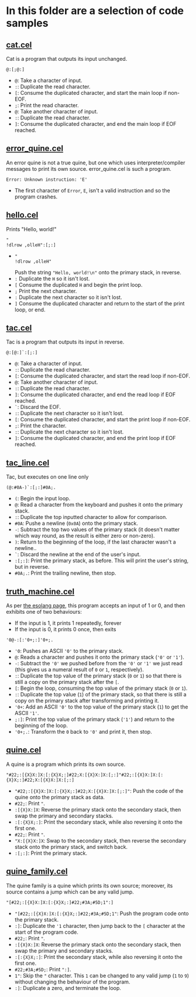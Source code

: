 # In this folder are a selection of code samples

## [cat.cel](./cat.cel)

Cat is a program that outputs its input unchanged.

```
@:[;@:]
```

- `@`: Take a character of input.
- `:`: Duplicate the read character.
- `[`: Consume the duplicated character, and start the main loop if non-EOF.
- `;`: Print the read character.
- `@`: Take another character of input.
- `:`: Duplicate the read character.
- `]`: Consume the duplicated character, and end the main loop if EOF reached.

## [error_quine.cel](./error_quine.cel)

An error quine is not a true quine, but one which uses interpreter/compiler messages to print its own source. error_quine.cel is such a program.

```
Error: Unknown instruction: 'E'

```

- The first character of `Error`, `E`, isn't a valid instruction and so the program crashes.

## [hello.cel](./hello.cel)

Prints "Hello, world!"

```
"
!dlrow ,olleH":[;:]
```

- ```
  "
  !dlrow ,olleH"
  ```
  Push the string `"Hello, world!\n"` onto the primary stack, in reverse.
- `:` Duplicate the `H` so it isn't lost.
- `[` Consume the duplicated `H` and begin the print loop.
- `;` Print the next character.
- `:` Duplicate the next character so it isn't lost.
- `]` Consume the duplicated character and return to the start of the print loop, or end.

## [tac.cel](./tac.cel)

Tac is a program that outputs its input in reverse.

```
@:[@:]`:[;:]
```

- `@`: Take a character of input.
- `:`: Duplicate the read character.
- `[`: Consume the duplicated character, and start the read loop if non-EOF.
- `@`: Take another character of input.
- `:`: Duplicate the read character.
- `]`: Consume the duplicated character, and end the read loop if EOF reached.
- `` ` ``: Discard the EOF.
- `:`: Duplicate the next character so it isn't lost.
- `[`: Consume the duplicated character, and start the print loop if non-EOF.
- `;`: Print the character.
- `:`: Duplicate the next character so it isn't lost.
- `]`: Consume the duplicated character, and end the print loop if EOF reached.

## [tac_line.cel](./tac_line.cel)

Tac, but executes on one line only

```
(@:#0A-)`:[;:]#0A;.
```

- `(`: Begin the input loop.
- `@`: Read a character from the keyboard and pushes it onto the primary stack.
- `:`: Duplicate the top inputted character to allow for comparison.
- `#0A`: Pushe a newline (`0x0A`) onto the primary stack.
- `-`: Subtract the top two values of the primary stack (it doesn't matter which way round, as the result is either zero or non-zero).
- `)`: Return to the beginning of the loop, if the last character wasn't a newline..
- `` ` ``: Discard the newline at the end of the user's input.
- `:[;:]`: Print the primary stack, as before. This will print the user's string, but in reverse.
- `#0A;.`: Print the trailing newline, then stop.

## [truth_machine.cel](./truth_machine.cel)

As per [the esolang page](https://esolangs.org/wiki/Truth-machine), this program accepts an input of 1 or 0, and then exhibits one of two behaviours:

- If the input is 1, it prints 1 repeatedly, forever
- If the input is 0, it prints 0 once, then exits

```
'0@-:[:'0+;:]'0+;.
```

- `'0`: Pushes an ASCII `'0'` to the primary stack.
- `@`: Reads a character and pushes it onto the primary stack (`'0'` or `'1'`).
- `-`: Subtract the `'0'` we pushed before from the `'0'` or `'1'` we just read (this gives us a numeral result of `0` or `1`, respectively).
- `:`: Duplicate the top value of the primary stack (`0` or `1`) so that there is still a copy on the primary stack after the `[`.
- `[`: Begin the loop, consuming the top value of the primary stack (`0` or `1`).
- `:`: Duplicate the top value (`1`) of the primary stack, so that there is still a copy on the primary stack after transforming and printing it.
- `'0+`: Add an ASCII `'0'` to the top value of the primary stack (`1`) to get the ASCII `'1'`.
- `;:]`: Print the top value of the primary stack (`'1'`) and return to the beginning of the loop.
- `'0+;.`: Transform the `0` back to `'0'` and print it, then stop.

## [quine.cel](./quine.cel)

A quine is a program which prints its own source.

```
"#22;:[{X}X:]X:[:{X}X;:]#22;X:[{X}X:]X:[;:]"#22;:[{X}X:]X:[:{X}X;:]#22;X:[{X}X:]X:[;:]
```

- `"#22;:[{X}X:]X:[:{X}X;:]#22;X:[{X}X:]X:[;:]"`: Push the code of the quine onto the primary stack as data.
- `#22;`: Print `"`.
- `:[{X}X:]X`: Reverse the primary stack onto the secondary stack, then swap the primary and secondary stacks.
- `:[:{X}X;:]`: Print the secondary stack, while also reversing it onto the first one.
- `#22;`: Print `"`.
- `"X:[{X}X:]X`: Swap to the secondary stack, then reverse the secondary stack onto the primary stack, and switch back.
- `:[;:]`: Print the primary stack.

## [quine_family.cel](./quine_family.cel)

The quine family is a quine which prints its own source; moreover, its source contains a jump which can be any valid jump.

```
"[#22;:[{X}X:]X:[:{X}X;:]#22;#3A;#5D;1":]
```

- `"[#22;:[{X}X:]X:[:{X}X;:]#22;#3A;#5D;1"`: Push the program code onto the primary stack.
- `:]`: Duplicate the `'1` character, then jump back to the `[` character at the start of the program code.
- `#22;`: Print `"`.
- `:[{X}X:]X`: Reverse the primary stack onto the secondary stack, then swap the primary and secondary stacks.
- `:[:{X}X;:]`: Print the secondary stack, while also reversing it onto the first one.
- `#22;#3A;#5D;`: Print `":]`.
- `1"`: Skip the `"` character. This `1` can be changed to any valid jump (`1` to `9`) without changing the behaviour of the program.
- `:]`: Duplicate a zero, and terminate the loop.
